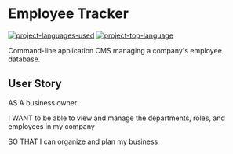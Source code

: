 # Employee Tracker
 [![project-languages-used](https://img.shields.io/github/languages/count/katiechurchwell/employee-tracker?color=important)](https://github.com/katiechurchwell/employee-tracker)
  [![project-top-language](https://img.shields.io/github/languages/top/katiechurchwell/employee-tracker?color=blueviolet)](https://github.com/katiechurchwell/employee-tracker)
  
Command-line application CMS managing a company's employee database.

## User Story
AS A business owner

I WANT to be able to view and manage the departments, roles, and employees in my company

SO THAT I can organize and plan my business

<!-- ## Acceptance Criteria
GIVEN a command-line application that accepts user input
WHEN I start the application
THEN I am presented with the following options: view all departments, view all roles, view all employees, add a department, add a role, add an employee, and update an employee role
WHEN I choose to view all departments
THEN I am presented with a formatted table showing department names and department ids
WHEN I choose to view all roles
THEN I am presented with the job title, role id, the department that role belongs to, and the salary for that role
WHEN I choose to view all employees
THEN I am presented with a formatted table showing employee data, including employee ids, first names, last names, job titles, departments, salaries, and managers that the employees report to
WHEN I choose to add a department
THEN I am prompted to enter the name of the department and that department is added to the database
WHEN I choose to add a role
THEN I am prompted to enter the name, salary, and department for the role and that role is added to the database
WHEN I choose to add an employee
THEN I am prompted to enter the employee’s first name, last name, role, and manager, and that employee is added to the database
WHEN I choose to update an employee role
THEN I am prompted to select an employee to update and their new role and this information is updated in the database -->
